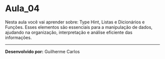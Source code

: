 # Aula_04


Nesta aula você vai aprender sobre: Type Hint, Listas e Dicionários e Funções. Esses elementos são essenciais para a manipulação de dados, ajudando na organização, interpretação e análise eficiente das informações.

---

**Desenvolvido por:** Guilherme Carlos
